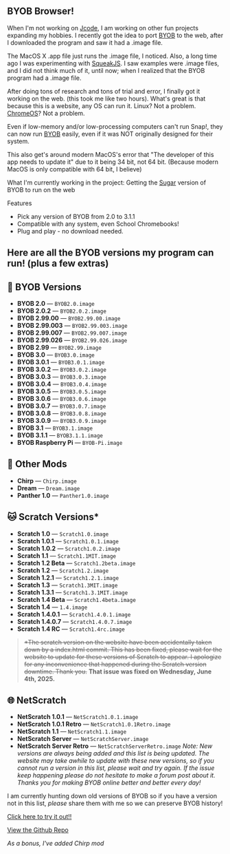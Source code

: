 ## BYOB Browser!
When I'm not working on [Jcode](https://forum.snap.berkeley.edu/t/jcode-official-forum/19524/28), I am working on other fun projects expanding my hobbies. I recently got the idea to port [BYOB](https://snap.berkeley.edu/old_site/old-byob.html) to the web, after I downloaded the program and saw it had a .image file.

The MacOS X .app file just runs the .image file, I noticed. Also, a long time ago I was experimenting with [SqueakJS](https://squeak.js.org/). I saw examples were .image files, and I did not think much of it, until now; when I realized that the BYOB program had a .image file.

After doing tons of research and tons of trial and error, I finally got it working on the web. (this took me like two hours). What's great is that because this is a website, any OS can run it. Linux? Not a problem. [ChromeOS](https://chromeos.google/)? Not a problem.

Even if low-memory and/or low-processing computers can't run Snap!, they can now run [BYOB](https://snap.berkeley.edu/old_site/old-byob.html) easily, even if it was NOT originally designed for their system.

This also get's around modern MacOS's error that "The developer of this app needs to update it" due to it being 34 bit, not 64 bit. (Because modern MacOS is only compatible with 64 bit, I believe)

What I'm currently working in the project: Getting the [Sugar](https://en.wikipedia.org/wiki/Sugar_(desktop_environment)) version of BYOB to run on the web

Features
- Pick any version of BYOB from 2.0 to 3.1.1
- Compatible with any system, even School Chromebooks!
- Plug and play - no download needed.

Here are all the BYOB versions my program can run! (plus a few extras)
--
## 🧱 BYOB Versions
- **BYOB 2.0** — `BYOB2.0.image`
- **BYOB 2.0.2** — `BYOB2.0.2.image`
- **BYOB 2.99.00** — `BYOB2.99.00.image`
- **BYOB 2.99.003** — `BYOB2.99.003.image`
- **BYOB 2.99.007** — `BYOB2.99.007.image`
- **BYOB 2.99.026** — `BYOB2.99.026.image`
- **BYOB 2.99** — `BYOB2.99.image`
- **BYOB 3.0** — `BYOB3.0.image`
- **BYOB 3.0.1** — `BYOB3.0.1.image`
- **BYOB 3.0.2** — `BYOB3.0.2.image`
- **BYOB 3.0.3** — `BYOB3.0.3.image`
- **BYOB 3.0.4** — `BYOB3.0.4.image`
- **BYOB 3.0.5** — `BYOB3.0.5.image`
- **BYOB 3.0.6** — `BYOB3.0.6.image`
- **BYOB 3.0.7** — `BYOB3.0.7.image`
- **BYOB 3.0.8** — `BYOB3.0.8.image`
- **BYOB 3.0.9** — `BYOB3.0.9.image`
- **BYOB 3.1** — `BYOB3.1.image`
- **BYOB 3.1.1** — `BYOB3.1.1.image`
- **BYOB Raspberry Pi** — `BYOB-Pi.image`

## 🧪 Other Mods
- **Chirp** — `Chirp.image`
- **Dream** — `Dream.image`
- **Panther 1.0** — `Panther1.0.image`

## 🐱 Scratch Versions*
- **Scratch 1.0** — `Scratch1.0.image`
- **Scratch 1.0.1** — `Scratch1.0.1.image`
- **Scratch 1.0.2** — `Scratch1.0.2.image`
- **Scratch 1.1** — `Scratch1.1MIT.image`
- **Scratch 1.2 Beta** — `Scratch1.2beta.image`
- **Scratch 1.2** — `Scratch1.2.image`
- **Scratch 1.2.1** — `Scratch1.2.1.image`
- **Scratch 1.3** — `Scratch1.3MIT.image`
- **Scratch 1.3.1** — `Scratch1.3.1MIT.image`
- **Scratch 1.4 Beta** — `Scratch1.4beta.image`
- **Scratch 1.4** — `1.4.image`
- **Scratch 1.4.0.1** — `Scratch1.4.0.1.image`
- **Scratch 1.4.0.7** — `Scratch1.4.0.7.image`
- **Scratch 1.4 RC** — `Scratch1.4rc.image`

>~~*The scratch version on the website have been accidentally taken down by a index.html commit. This has been fixed, please wait for the website to update for these versions of Scratch to appear. I apologize for any inconvenience that happened during the Scratch version downtime. Thank you.~~
**That issue was fixed on Wednesday, June 4th, 2025.**

## 🌐 NetScratch
- **NetScratch 1.0.1** — `NetScratch1.0.1.image`
- **NetScratch 1.0.1 Retro** — `NetScratch1.0.1Retro.image`
- **NetScratch 1.1** — `NetScratch1.1.image`
- **NetScratch Server** — `NetScratchServer.image`
- **NetScratch Server Retro** — `NetScratchServerRetro.image`
*Note: New versions are always being added and this list is being updated. The website may take awhile to update with these new versions, so if you cannot run a version in this list, please wait and try again. If the issue keep happening please do not hesitate to make a forum post about it. Thanks you for making BYOB online better and better every day!*

I am currently hunting down old versions of BYOB so if you have a version not in this list, *please* share them with me so we can preserve BYOB history!

[Click here to try it out!!](https://jbluebird.github.io/Browser-BYOB/)

[View the Github Repo](https://github.com/jbluebird/Browser-BYOB/)

*As a bonus, I've added Chirp mod*
